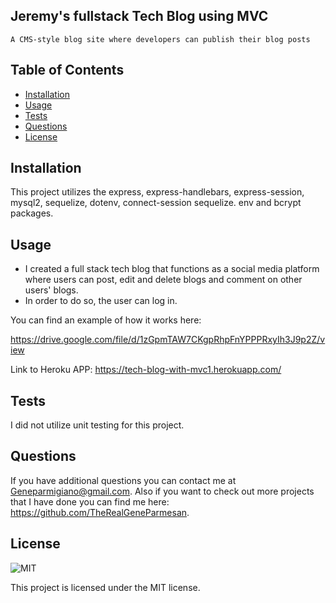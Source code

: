 ## Jeremy's fullstack Tech Blog using MVC 

    A CMS-style blog site where developers can publish their blog posts 

## Table of Contents

- [Installation](#installation)
- [Usage](#usage)
- [Tests](#tests)
- [Questions](#questions)
- [License](#license)

## Installation

This project utilizes the express, express-handlebars, express-session, mysql2, sequelize, dotenv, connect-session sequelize. env and bcrypt packages.

## Usage

- I created a full stack tech blog that functions as a social media platform where users can post, edit and delete blogs and comment on other users' blogs. 
- In order to do so, the user can log in. 

You can find an example of how it works here:

https://drive.google.com/file/d/1zGpmTAW7CKgpRhpFnYPPPRxyIh3J9p2Z/view

Link to Heroku APP: https://tech-blog-with-mvc1.herokuapp.com/

## Tests

I did not utilize unit testing for this project. 

## Questions

If you have additional questions you can contact me at Geneparmigiano@gmail.com. Also if you want to check out more projects that I have done you can find me here: https://github.com/TheRealGeneParmesan.

## License

![MIT](https://img.shields.io/badge/license-MIT-brightgreen)

This project is licensed under the MIT license.
